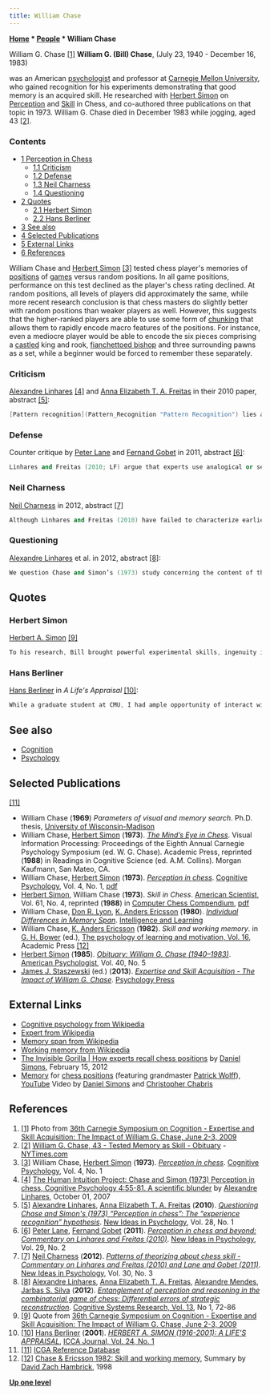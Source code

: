 ```yaml
---
title: William Chase
---
```

**[Home](Home "Home") \* [People](People "People") \* William Chase**



[](File:WGChase.JPG) William G. Chase <a id="cite-note-1" href="#cite-ref-1">[1]</a>
**William G. (Bill) Chase**, (July 23, 1940 - December 16, 1983)  

was an American [psychologist](Category:Psychologist "Category:Psychologist") and professor at [Carnegie Mellon University](Carnegie_Mellon_University "Carnegie Mellon University"), who gained recognition for his experiments demonstrating that good memory is an acquired skill. He researched with [Herbert Simon](Herbert_Simon "Herbert Simon") on [Perception](https://en.wikipedia.org/wiki/Perception) and [Skill](https://en.wikipedia.org/wiki/Skill) in Chess, and co-authored three publications on that topic in 1973. William G. Chase died in December 1983 while jogging, aged 43 <a id="cite-note-2" href="#cite-ref-2">[2]</a>. 




### Contents


* [1 Perception in Chess](#perception-in-chess)
	+ [1.1 Criticism](#criticism)
	+ [1.2 Defense](#defense)
	+ [1.3 Neil Charness](#neil-charness)
	+ [1.4 Questioning](#questioning)
* [2 Quotes](#quotes)
	+ [2.1 Herbert Simon](#herbert-simon)
	+ [2.2 Hans Berliner](#hans-berliner)
* [3 See also](#see-also)
* [4 Selected Publications](#selected-publications)
* [5 External Links](#external-links)
* [6 References](#references)






William Chase and [Herbert Simon](Herbert_Simon "Herbert Simon") <a id="cite-note-3" href="#cite-ref-3">[3]</a> tested chess player's memories of [positions](Chess_Position "Chess Position") of [games](Chess_Game "Chess Game") versus random positions. In all game positions, performance on this test declined as the player's chess rating declined. At random positions, all levels of players did approximately the same, while more recent research conclusion is that chess masters do slightly better with random positions than weaker players as well. However, this suggests that the higher-ranked players are able to use some form of [chunking](Chunking "Chunking") that allows them to rapidly encode macro features of the positions. For instance, even a mediocre player would be able to encode the six pieces comprising a [castled](Castling "Castling") king and rook, [fianchettoed bishop](Fianchetto "Fianchetto") and three surrounding pawns as a set, while a beginner would be forced to remember these separately.



### Criticism


[Alexandre Linhares](index.php?title=Alexandre_Linhares&action=edit&redlink=1 "Alexandre Linhares (page does not exist)") <a id="cite-note-4" href="#cite-ref-4">[4]</a> and [Anna Elizabeth T. A. Freitas](index.php?title=Anna_Elizabeth_T._A._Freitas&action=edit&redlink=1 "Anna Elizabeth T. A. Freitas (page does not exist)") in their 2010 paper, abstract <a id="cite-note-5" href="#cite-ref-5">[5]</a>:




```C++
[Pattern recognition](Pattern_Recognition "Pattern Recognition") lies at the heart of the [cognitive](Cognition "Cognition") science endeavor. In this paper, we provide some criticism of this notion, using studies of chess as an example. The game of chess is, as significant evidence shows, a game of abstractions: pressures; force; open files and ranks; time; tightness of defense; old strategies rapidly adapted to new situations. These ideas do not arise on current computational models, which apply brute force by [rote-memorization](https://en.wikipedia.org/wiki/Rote_learning). In this paper we assess the computational models of [CHREST](CHREST "CHREST") and [CHUMP](CHUMP "CHUMP"), and argue that chess chunks must contain semantic information. This argument leads to a new and contrasting claim, as we propose that key conclusions of Chase and Simon's (1973) influential study stemmed from a non-sequitur. In the concluding section, we propose a shift in philosophy, from “pattern recognition” to a framework of “experience recognition”. 

```

### Defense


Counter critique by [Peter Lane](index.php?title=Peter_Lane&action=edit&redlink=1 "Peter Lane (page does not exist)") and [Fernand Gobet](Fernand_Gobet "Fernand Gobet") in 2011, abstract <a id="cite-note-6" href="#cite-ref-6">[6]</a>:




```C++
Linhares and Freitas (2010; LF) argue that experts use analogical or semantic similarity, similarities that are not available from direct surface representations. LF make their case using a critique of Chase and Simon (1973b) and the presentation of a few chess positions and examples from other domains. Their conclusion is that models such as [CHREST](CHREST "CHREST") (Gobet et al., 2001) and theories such as the [chunking](Chunking "Chunking") theory (Chase & Simon, 1973b) and the template theory are inadequate for dealing with these issues. They propose an alternative paradigm, which they call “experience recognition.” Although we find this issue an interesting one, the separation between pattern recognition and problem solving is a lot more complex than LF portray. We instead suggest that a “revolution” in our to date successful modeling is not necessary. Especially in the chess domain, LF’s examples do not make the point they claim. Furthermore, their criticisms of CS are incorrect, and they have failed to mention a large number of experimental results that have supported the hypothesis of location-specific encodings. Although we agree that experts use semantic information and similarities, these ideas already possess analogues in CHREST, which can form the basis of further evolution of the theory. 

```

### Neil Charness


[Neil Charness](index.php?title=Neil_Charness&action=edit&redlink=1 "Neil Charness (page does not exist)") in 2012, abstract <a id="cite-note-7" href="#cite-ref-7">[7]</a>




```C++
Although Linhares and Freitas (2010) have failed to characterize earlier experimental work in chess skill accurately, their conceptual approach of “experience-recognition”-driven problem solving points to the need to incorporate analogical reasoning mechanisms into explanations of how chess players choose the best move in chess. The Lane and Gobet (2011) commentary and the cognitive simulation models that they espouse consist of plausible mechanisms to support choosing a good move, but need additional development to incorporate abstract/semantic information. One possible avenue for future exploration will be to produce hybrid models that use both “piece-on-square” chunk and template representations and abstract high-level representations to guide search in chess. 

```

### Questioning


[Alexandre Linhares](index.php?title=Alexandre_Linhares&action=edit&redlink=1 "Alexandre Linhares (page does not exist)") et al. in 2012, abstract <a id="cite-note-8" href="#cite-ref-8">[8]</a>:




```C++
We question Chase and Simon’s (1973) study concerning the content of the chess chunks, and we conduct a new variation of the classic chess reconstruction experiments, analyzing 25 types of possible reconstruction errors of grandmasters, masters, and beginners. The differences between the errors conducted in poor, intermediate, and strategically perfect reconstructions provide insights concerning the encoding of experts. The results obtained shed clear light into the debate concerning the importance of abstract thought (i.e., forward search) vs. perceptual processes (i.e., pattern recognition). We claim that a clear solution to this debate is ultimately unfeasible, as our experiments demonstrate high entanglement of perception and reasoning. Our results provide additional evidence that analogy is central to strategic thought in chess. 

```

## Quotes


### Herbert Simon


[Herbert A. Simon](Herbert_Simon "Herbert Simon") <a id="cite-note-9" href="#cite-ref-9">[9]</a>




```C++
To his research, Bill brought powerful experimental skills, ingenuity in experimental design and analysis, a strong sense for theoretical relevance and implications of experimental findings, and a generosity of spirit that made working with him immensely pleasurable and rewarding. 

```

### Hans Berliner


[Hans Berliner](Hans_Berliner "Hans Berliner") in *A Life's Appraisal* <a id="cite-note-10" href="#cite-ref-10">[10]</a>:




```C++
While a graduate student at CMU, I had ample opportunity of interact with [Herb](Herbert_Simon "Herbert Simon") and Bill Chase who was a Post-Doc and later a professor in the Psychology Department there. It was there that I got involved in the Human Perception of chess which built on the work of the Russians in the 1930s and of [De Groot](Adriaan_de_Groot "Adriaan de Groot") in the 1940s. I was very impressed by the machinery that clearly existed in the human head and made it possible to remember positions almost perfectly even after having seen them for only 2 seconds. What was even more interesting, was that errors in reconstructing the position had a definite pattern to them. For instance, a Bishop may be misplaced in the reconstruction, but it would still be on the critical diagonal, and thus retain its function on that diagonal whatever the function was. This insight has been incredibly important in my career, and is seen clearly in the program [CAPS](CAPS "CAPS"), in my book The System, and in other writings presently under way. 

```

## See also


* [Cognition](Cognition "Cognition")
* [Psychology](index.php?title=Psychology&action=edit&redlink=1 "Psychology (page does not exist)")


## Selected Publications


<a id="cite-note-11" href="#cite-ref-11">[11]</a>



* William Chase (**1969**) *Parameters of visual and memory search*. Ph.D. thesis, [University of Wisconsin-Madison](https://en.wikipedia.org/wiki/University_of_Wisconsin%E2%80%93Madison)
* William Chase, [Herbert Simon](Herbert_Simon "Herbert Simon") (**1973**). *[The Mind’s Eye in Chess](http://psycnet.apa.org/psycinfo/1974-08328-004)*. Visual Information Processing: Proceedings of the Eighth Annual Carnegie Psychology Symposium (ed. W. G. Chase). Academic Press, reprinted (**1988**) in Readings in Cognitive Science (ed. A.M. Collins). Morgan Kaufmann, San Mateo, CA.
* William Chase, [Herbert Simon](Herbert_Simon "Herbert Simon") (**1973**). *[Perception in chess](http://www.sciencedirect.com/science/article/pii/0010028573900042)*. [Cognitive Psychology](http://www.elsevier.com/wps/find/journaldescription.cws_home/622807/description#description), Vol. 4, No. 1, [pdf](http://matt.colorado.edu/teaching/highcog/fall8/cs73.pdf)
* [Herbert Simon](Herbert_Simon "Herbert Simon"), William Chase (**1973**). *Skill in Chess*. [American Scientist](https://en.wikipedia.org/wiki/American_Scientist), Vol. 61, No. 4, reprinted (**1988**) in [Computer Chess Compendium](Computer_Chess_Compendium "Computer Chess Compendium"), [pdf](https://digitalcollections.library.cmu.edu/awweb/awarchive?type=file&item=44582)
* William Chase, [Don R. Lyon](https://dblp.uni-trier.de/pers/hd/l/Lyon:Don_R=.html), [K. Anders Ericsson](index.php?title=K._Anders_Ericsson&action=edit&redlink=1 "K. Anders Ericsson (page does not exist)") (**1980**). *[Individual Differences in Memory Span](https://link.springer.com/chapter/10.1007/978-1-4684-1083-9_13)*. [Intelligence and Learning](https://link.springer.com/book/10.1007/978-1-4684-1083-9)
* William Chase, [K. Anders Ericsson](index.php?title=K._Anders_Ericsson&action=edit&redlink=1 "K. Anders Ericsson (page does not exist)") (**1982**). *Skill and working memory*. in [G. H. Bower](https://en.wikipedia.org/wiki/Gordon_H._Bower) (ed.), [The psychology of learning and motivation, Vol. 16](http://www.amazon.com/PSYCHOLOGY-LEARNING-MOTIVATION-Psychology-Motivation/dp/0125433166), Academic Press <a id="cite-note-12" href="#cite-ref-12">[12]</a>
* [Herbert Simon](Herbert_Simon "Herbert Simon") (**1985**). *[Obituary: William G. Chase (1940–1983)](http://psycnet.apa.org/index.cfm?fa=buy.optionToBuy&id=2009-12627-001)*. [American Psychologist](https://en.wikipedia.org/wiki/American_Psychologist), Vol. 40, No. 5
* [James J. Staszewski](index.php?title=James_J._Staszewski&action=edit&redlink=1 "James J. Staszewski (page does not exist)") (ed.) (**2013**). *[Expertise and Skill Acquisition - The Impact of William G. Chase](https://www.routledge.com/Expertise-and-Skill-Acquisition-The-Impact-of-William-G-Chase/Staszewski/p/book/9781848726277)*. [Psychology Press](https://en.wikipedia.org/wiki/Taylor_%26_Francis)


## External Links


* [Cognitive psychology from Wikipedia](https://en.wikipedia.org/wiki/Cognitive_psychology)
* [Expert from Wikipedia](https://en.wikipedia.org/wiki/Expert)
* [Memory span from Wikipedia](https://en.wikipedia.org/wiki/Memory_span)
* [Working memory from Wikipedia](https://en.wikipedia.org/wiki/Working_memory)
* [The Invisible Gorilla | How experts recall chess positions](http://theinvisiblegorilla.com/blog/2012/02/15/how-experts-recall-chess-positions/) by [Daniel Simons](https://en.wikipedia.org/wiki/Daniel_Simons), February 15, 2012
* [Memory](Memory "Memory") for [chess positions](Chess_Position "Chess Position") (featuring grandmaster [Patrick Wolff](https://en.wikipedia.org/wiki/Patrick_Wolff)), [YouTube](https://en.wikipedia.org/wiki/YouTube) Video by [Daniel Simons](https://en.wikipedia.org/wiki/Daniel_Simons) and [Christopher Chabris](Christopher_Chabris "Christopher Chabris")


 
## References


1. <a id="cite-ref-1" href="#cite-note-1">[1]</a> Photo from [36th Carnegie Symposium on Cognition - Expertise and Skill Acquisition: The Impact of William G. Chase, June 2-3, 2009](http://www.psy.cmu.edu:16080/chasesymposium/)
2. <a id="cite-ref-2" href="#cite-note-2">[2]</a> [William G. Chase, 43 - Tested Memory as Skill - Obituary](http://www.nytimes.com/1983/12/18/obituaries/william-g-chase-43-tested-memory-as-skill.html) - [NYTimes.com](https://en.wikipedia.org/wiki/The_New_York_Times)
3. <a id="cite-ref-3" href="#cite-note-3">[3]</a> William Chase, [Herbert Simon](Herbert_Simon "Herbert Simon") (**1973**). *[Perception in chess](http://www.sciencedirect.com/science/article/pii/0010028573900042)*. [Cognitive Psychology](http://www.elsevier.com/wps/find/journaldescription.cws_home/622807/description#description), Vol. 4, No. 1
4. <a id="cite-ref-4" href="#cite-note-4">[4]</a> [The Human Intuition Project: Chase and Simon (1973) Perception in chess, Cognitive Psychology 4:55-81. A scientific blunder](http://www.capyblanca.com/2007/10/chase-and-simon-1973-perception-in.html) by [Alexandre Linhares](index.php?title=Alexandre_Linhares&action=edit&redlink=1 "Alexandre Linhares (page does not exist)"), October 01, 2007
5. <a id="cite-ref-5" href="#cite-note-5">[5]</a> [Alexandre Linhares](index.php?title=Alexandre_Linhares&action=edit&redlink=1 "Alexandre Linhares (page does not exist)"), [Anna Elizabeth T. A. Freitas](index.php?title=Anna_Elizabeth_T._A._Freitas&action=edit&redlink=1 "Anna Elizabeth T. A. Freitas (page does not exist)") (**2010**). *[Questioning Chase and Simon's (1973) “Perception in chess”: The “experience recognition” hypothesis](http://www.sciencedirect.com/science/article/pii/S0732118X09000403)*. [New Ideas in Psychology](http://www.journals.elsevier.com/new-ideas-in-psychology/), Vol. 28, No. 1
6. <a id="cite-ref-6" href="#cite-note-6">[6]</a> [Peter Lane](index.php?title=Peter_Lane&action=edit&redlink=1 "Peter Lane (page does not exist)"), [Fernand Gobet](Fernand_Gobet "Fernand Gobet") (**2011**). *[Perception in chess and beyond: Commentary on Linhares and Freitas (2010)](http://www.sciencedirect.com/science/article/pii/S0732118X10000474)*. [New Ideas in Psychology](http://www.journals.elsevier.com/new-ideas-in-psychology/), Vol. 29, No. 2
7. <a id="cite-ref-7" href="#cite-note-7">[7]</a> [Neil Charness](index.php?title=Neil_Charness&action=edit&redlink=1 "Neil Charness (page does not exist)") (**2012**). *[Patterns of theorizing about chess skill - Commentary on Linhares and Freitas (2010) and Lane and Gobet (2011)](http://www.sciencedirect.com/science/article/pii/S0732118X11000766)*. [New Ideas in Psychology](http://www.journals.elsevier.com/new-ideas-in-psychology/), Vol. 30, No. 3
8. <a id="cite-ref-8" href="#cite-note-8">[8]</a> [Alexandre Linhares](index.php?title=Alexandre_Linhares&action=edit&redlink=1 "Alexandre Linhares (page does not exist)"), [Anna Elizabeth T. A. Freitas](index.php?title=Anna_Elizabeth_T._A._Freitas&action=edit&redlink=1 "Anna Elizabeth T. A. Freitas (page does not exist)"), [Alexandre Mendes](http://www.cs.newcastle.edu.au/~mendes/), [Jarbas S. Silva](http://www.informatik.uni-trier.de/~ley/pers/hd/s/Silva:Jarbas_S=.html) (**2012**). *[Entanglement of perception and reasoning in the combinatorial game of chess: Differential errors of strategic reconstruction](http://www.sciencedirect.com/science/article/pii/S1389041710000847)*. [Cognitive Systems Research, Vol. 13](http://www.informatik.uni-trier.de/~ley/db/journals/cogsr/cogsr13.html#LinharesFMS12), No 1, 72-86
9. <a id="cite-ref-9" href="#cite-note-9">[9]</a> Quote from [36th Carnegie Symposium on Cognition - Expertise and Skill Acquisition: The Impact of William G. Chase, June 2-3, 2009](http://www.psy.cmu.edu:16080/chasesymposium/)
10. <a id="cite-ref-10" href="#cite-note-10">[10]</a> [Hans Berliner](Hans_Berliner "Hans Berliner") (**2001**). *[HERBERT A. SIMON (1916-2001): A LIFE'S APPRAISAL](http://ilk.uvt.nl/icga/journal/contents/content24-1.htm#HERBERT%20A.%20SIMON)*, [ICCA Journal, Vol. 24, No. 1](ICGA_Journal#24_1 "ICGA Journal")
11. <a id="cite-ref-11" href="#cite-note-11">[11]</a> [ICGA Reference Database](ICGA_Journal#RefDB "ICGA Journal")
12. <a id="cite-ref-12" href="#cite-note-12">[12]</a> [Chase & Ericsson 1982: Skill and working memory](http://www.jimdavies.org/summaries/chase1982.html), Summary by [David Zach Hambrick](http://www.koofers.com/michigan-state-university-msu/instructors/hambrick-905335/), 1998

**[Up one level](People "People")**







 
